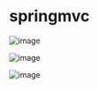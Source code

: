 # springmvc

![image](https://user-images.githubusercontent.com/81903928/151689472-468d9346-369a-4d6b-acd1-cbc77ddebbca.png)

![image](https://user-images.githubusercontent.com/81903928/151689422-c623c69e-64fb-43a7-8111-ceee6c8a17b4.png)

![image](https://user-images.githubusercontent.com/81903928/151689465-4bd1ccae-1c7c-4d45-8eb0-57bffc7d412c.png)
